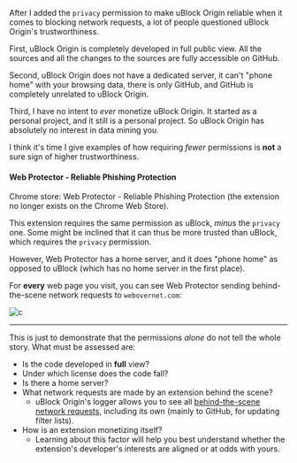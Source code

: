 After I added the `privacy` permission to make uBlock Origin reliable when it comes to blocking network requests, a lot of people questioned uBlock Origin's trustworthiness.

First, uBlock Origin is completely developed in full public view. All the sources and all the changes to the sources are fully accessible on GitHub.

Second, uBlock Origin does not have a dedicated server, it can't "phone home" with your browsing data, there is only GitHub, and GitHub is completely unrelated to uBlock Origin.

Third, I have no intent to _ever_ monetize uBlock Origin. It started as a personal project, and it still is a personal project. So uBlock Origin has absolutely no interest in data mining you.

I think it's time I give examples of how requiring _fewer_ permissions is **not** a sure sign of higher trustworthiness.

#### Web Protector - Reliable Phishing Protection

Chrome store: Web Protector - Reliable Phishing Protection (the extension no longer exists on the Chrome Web Store).

This extension requires the same permission as uBlock, _minus_ the `privacy` one. Some might be inclined that it can thus be more trusted than uBlock, which requires the `privacy` permission.

However, Web Protector has a home server, and it does "phone home" as opposed to uBlock (which has no home server in the first place).

For **every** web page you visit, you can see Web Protector sending behind-the-scene network requests to `webovernet.com`:

![c](https://cloud.githubusercontent.com/assets/585534/8253895/fe92dd8c-1661-11e5-9134-5c2b9159a57c.png)

***

This is just to demonstrate that the permissions _alone_ do not tell the whole story. What must be assessed are:

- Is the code developed in **full** view?
- Under which license does the code fall?
- Is there a home server?
- What network requests are made by an extension behind the scene?
    - uBlock Origin's logger allows you to see all [behind-the-scene network requests](https://github.com/uBlockOrigin/uBlock-issues/wiki/Behind-the-scene-network-requests), including its own (mainly to GitHub, for updating filter lists).
- How is an extension monetizing itself?
    - Learning about this factor will help you best understand whether the extension's developer's interests are aligned or at odds with yours.
